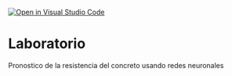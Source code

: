 [![Open in Visual Studio Code](https://classroom.github.com/assets/open-in-vscode-718a45dd9cf7e7f842a935f5ebbe5719a5e09af4491e668f4dbf3b35d5cca122.svg)](https://classroom.github.com/online_ide?assignment_repo_id=11277963&assignment_repo_type=AssignmentRepo)
# Laboratorio
Pronostico de la resistencia del concreto usando redes neuronales
